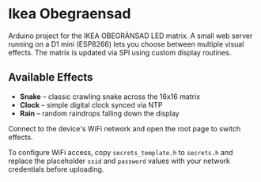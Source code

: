 # Ikea Obegraensad

Arduino project for the IKEA OBEGRÄNSAD LED matrix. A small web server
running on a D1 mini (ESP8266) lets you choose between multiple visual
effects. The matrix is updated via SPI using custom display routines.

## Available Effects

* **Snake** – classic crawling snake across the 16x16 matrix
* **Clock** – simple digital clock synced via NTP
* **Rain** – random raindrops falling down the display

Connect to the device's WiFi network and open the root page to switch
effects.

To configure WiFi access, copy `secrets_template.h` to `secrets.h` and replace
the placeholder `ssid` and `password` values with your network credentials
before uploading.
